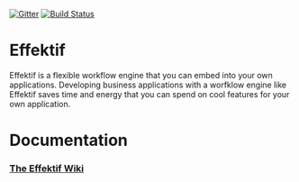 [![Gitter](https://badges.gitter.im/Join%20Chat.svg)](https://gitter.im/effektif/effektif?utm_source=badge&utm_medium=badge&utm_campaign=pr-badge) [![Build Status](https://travis-ci.org/effektif/effektif.svg?branch=master)](https://travis-ci.org/effektif/effektif)

# Effektif

Effektif is a flexible workflow engine that you can embed into your own applications.
Developing business applications with a worfklow engine like Effektif
saves time and energy that you can spend on cool features for your own application.

# Documentation

### [The Effektif Wiki](https://github.com/effektif/effektif/wiki)
